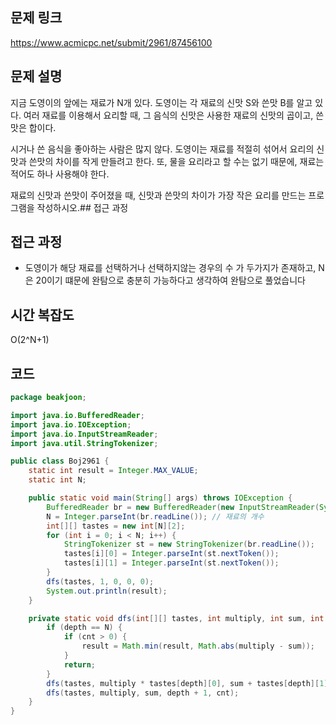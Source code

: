 ## 문제 링크
https://www.acmicpc.net/submit/2961/87456100

## 문제 설명

지금 도영이의 앞에는 재료가 N개 있다. 도영이는 각 재료의 신맛 S와 쓴맛 B를 알고 있다. 여러 재료를 이용해서 요리할 때, 그 음식의 신맛은 사용한 재료의 신맛의 곱이고, 쓴맛은 합이다.

시거나 쓴 음식을 좋아하는 사람은 많지 않다. 도영이는 재료를 적절히 섞어서 요리의 신맛과 쓴맛의 차이를 작게 만들려고 한다. 또, 물을 요리라고 할 수는 없기 때문에, 재료는 적어도 하나 사용해야 한다.

재료의 신맛과 쓴맛이 주어졌을 때, 신맛과 쓴맛의 차이가 가장 작은 요리를 만드는 프로그램을 작성하시오.## 접근 과정


## 접근 과정

- 도영이가 해당 재료를 선택하거나 선택하지않는 경우의 수 가 두가지가 존재하고, N은 20이기 떄문에 완탐으로 충분히 가능하다고 생각하여 완탐으로 풀었습니다

## 시간 복잡도

O(2^N+1)

## 코드
```java
package beakjoon;

import java.io.BufferedReader;
import java.io.IOException;
import java.io.InputStreamReader;
import java.util.StringTokenizer;

public class Boj2961 {
	static int result = Integer.MAX_VALUE;
	static int N;

	public static void main(String[] args) throws IOException {
		BufferedReader br = new BufferedReader(new InputStreamReader(System.in));
		N = Integer.parseInt(br.readLine()); // 재료의 개수
		int[][] tastes = new int[N][2];
		for (int i = 0; i < N; i++) {
			StringTokenizer st = new StringTokenizer(br.readLine());
			tastes[i][0] = Integer.parseInt(st.nextToken());
			tastes[i][1] = Integer.parseInt(st.nextToken());
		}
		dfs(tastes, 1, 0, 0, 0);
		System.out.println(result);
	}

	private static void dfs(int[][] tastes, int multiply, int sum, int depth, int cnt) {
		if (depth == N) {
			if (cnt > 0) {
				result = Math.min(result, Math.abs(multiply - sum));
			}
			return;
		}
		dfs(tastes, multiply * tastes[depth][0], sum + tastes[depth][1], depth + 1, cnt + 1);
		dfs(tastes, multiply, sum, depth + 1, cnt);
	}
}

```
